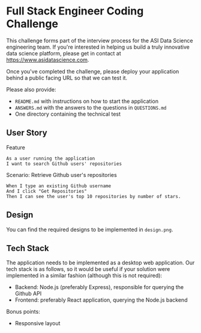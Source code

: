 # Full Stack Engineer Coding Challenge #

This challenge forms part of the interview process for the ASI Data Science engineering team. If you're interested in helping us build a truly innovative data science platform, please get in contact at https://www.asidatascience.com.

Once you've completed the challenge, please deploy your application behind a public facing URL so that we can test it.

Please also provide:

* `README.md` with instructions on how to start the application
* `ANSWERS.md` with the answers to the questions in `QUESTIONS.md`
* One directory containing the technical test

## User Story

Feature

	As a user running the application
   	I want to search Github users' repositories

Scenario: Retrieve Github user's repositories

	When I type an existing Github username
	And I click "Get Repositories"
	Then I can see the user's top 10 repositories by number of stars.

## Design

You can find the required designs to be implemented in `design.png`.

## Tech Stack

The application needs to be implemented as a desktop web application. Our tech stack is as follows, so it would be useful if your solution were implemented in a similar fashion (although this is not required):

* Backend: Node.js (preferably Express), responsible for querying the Github API
* Frontend: preferably React application, querying the Node.js backend

Bonus points:

* Responsive layout
